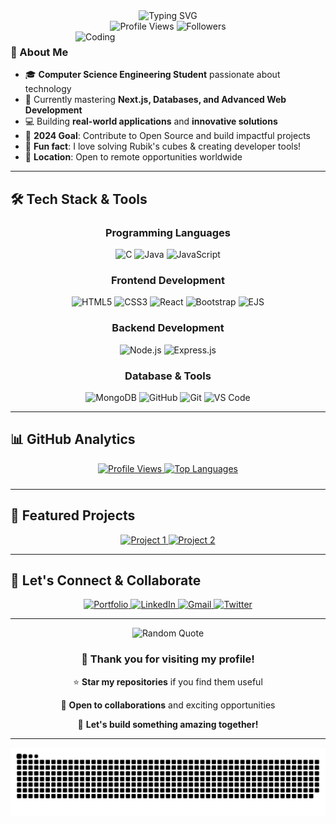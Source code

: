 <div align="center">
  <img src="https://readme-typing-svg.herokuapp.com?font=Fira+Code&weight=600&size=28&pause=1000&color=58A6FF&center=true&vCenter=true&width=600&lines=Hi+%F0%9F%91%8B%2C+I'm+Osman+Bin+Nasir;CSE+Student+%7C+Full-Stack+Developer;Tech+Enthusiast+%F0%9F%9A%80" alt="Typing SVG" />
</div>

<div align="center">
  <img src="https://komarev.com/ghpvc/?username=osman-bin-nasir&style=for-the-badge&color=blue" alt="Profile Views"/>
  <img src="https://img.shields.io/github/followers/osman-bin-nasir?style=for-the-badge&color=blue" alt="Followers"/>
</div>

<img align="right" alt="Coding" width="400" src="https://media.giphy.com/media/qgQUggAC3Pfv687qPC/giphy.gif" />

### 🚀 About Me
- 🎓 **Computer Science Engineering Student** passionate about technology
- 🌱 Currently mastering **Next.js, Databases, and Advanced Web Development**
- 💻 Building **real-world applications** and **innovative solutions**
- 🎯 **2024 Goal**: Contribute to Open Source and build impactful projects
- 🧩 **Fun fact**: I love solving Rubik's cubes & creating developer tools!
- 📍 **Location**: Open to remote opportunities worldwide

---

## 🛠️ Tech Stack & Tools

<div align="center">

### Programming Languages
![C](https://img.shields.io/badge/C-00599C?style=for-the-badge&logo=c&logoColor=white)
![Java](https://img.shields.io/badge/Java-ED8B00?style=for-the-badge&logo=openjdk&logoColor=white)
![JavaScript](https://img.shields.io/badge/JavaScript-F7DF1E?style=for-the-badge&logo=javascript&logoColor=black)

### Frontend Development
![HTML5](https://img.shields.io/badge/HTML5-E34F26?style=for-the-badge&logo=html5&logoColor=white)
![CSS3](https://img.shields.io/badge/CSS3-1572B6?style=for-the-badge&logo=css3&logoColor=white)
![React](https://img.shields.io/badge/React-20232A?style=for-the-badge&logo=react&logoColor=61DAFB)
![Bootstrap](https://img.shields.io/badge/Bootstrap-7952B3?style=for-the-badge&logo=bootstrap&logoColor=white)
![EJS](https://img.shields.io/badge/EJS-8D6748?style=for-the-badge&logo=ejs&logoColor=white)

### Backend Development
![Node.js](https://img.shields.io/badge/Node.js-339933?style=for-the-badge&logo=node.js&logoColor=white)
![Express.js](https://img.shields.io/badge/Express.js-000000?style=for-the-badge&logo=express&logoColor=white)

### Database & Tools
![MongoDB](https://img.shields.io/badge/MongoDB-47A248?style=for-the-badge&logo=mongodb&logoColor=white)
![GitHub](https://img.shields.io/badge/GitHub-181717?style=for-the-badge&logo=github&logoColor=white)
![Git](https://img.shields.io/badge/Git-F05032?style=for-the-badge&logo=git&logoColor=white)
![VS Code](https://img.shields.io/badge/VS_Code-007ACC?style=for-the-badge&logo=visual-studio-code&logoColor=white)

</div>

---

## 📊 GitHub Analytics

<div align="center">
  <!-- Profile Views Badge -->
  <a href="https://github.com/osman-bin-nasir">
    <img 
      src="https://komarev.com/ghpvc/?username=osman-bin-nasir&style=for-the-badge&label=👀+Profile+Views&color=blueviolet" 
      alt="Profile Views" 
      style="margin-bottom: 10px;"
    />
  </a>

  <!-- Top Languages Card -->
  <a href="https://github.com/osman-bin-nasir">
    <img 
      src="https://github-readme-stats.vercel.app/api/top-langs/?username=osman-bin-nasir&layout=compact&theme=react&hide_border=true&bg_color=0D1117&title_color=58A6FF&text_color=C9D1D9&hide=jupyter%20notebook" 
      alt="Top Languages" 
      width="400"
    />
  </a>
</div>



---

## 🎯 Featured Projects

<div align="center">
  <a href="https://github.com/osman-bin-nasir/project1">
    <img src="https://github-readme-stats.vercel.app/api/pin/?username=osman-bin-nasir&repo=project1&theme=react&hide_border=true&bg_color=0D1117&title_color=58A6FF&icon_color=58A6FF&text_color=C9D1D9" alt="Project 1"/>
  </a>
  <a href="https://github.com/osman-bin-nasir/project2">
    <img src="https://github-readme-stats.vercel.app/api/pin/?username=osman-bin-nasir&repo=project2&theme=react&hide_border=true&bg_color=0D1117&title_color=58A6FF&icon_color=58A6FF&text_color=C9D1D9" alt="Project 2"/>
  </a>
</div>

---

## 🤝 Let's Connect & Collaborate

<div align="center">
  <a href="https://osman-bin-nasir.github.io/Portfolio/">
    <img src="https://img.shields.io/badge/🌐_Portfolio-000000?style=for-the-badge&logo=vercel&logoColor=white" alt="Portfolio"/>
  </a>
  <a href="https://linkedin.com/in/osman-bin-nasir">
    <img src="https://img.shields.io/badge/LinkedIn-0077B5?style=for-the-badge&logo=linkedin&logoColor=white" alt="LinkedIn"/>
  </a>
  <a href="mailto:youremail@example.com">
    <img src="https://img.shields.io/badge/Gmail-D14836?style=for-the-badge&logo=gmail&logoColor=white" alt="Gmail"/>
  </a>
  <a href="https://twitter.com/yourusername">
    <img src="https://img.shields.io/badge/Twitter-1DA1F2?style=for-the-badge&logo=twitter&logoColor=white" alt="Twitter"/>
  </a>
</div>

---

<div align="center">
  <img src="https://quotes-github-readme.vercel.app/api?type=horizontal&theme=react" alt="Random Quote"/>
</div>

<div align="center">
  <h3>💝 Thank you for visiting my profile!</h3>
  <p>⭐ <strong>Star my repositories</strong> if you find them useful</p>
  <p>🤝 <strong>Open to collaborations</strong> and exciting opportunities</p>
  <p>📧 <strong>Let's build something amazing together!</strong></p>
</div>

---

<div align="center">
  <img src="https://raw.githubusercontent.com/platane/snk/output/github-contribution-grid-snake-dark.svg" alt="Snake eating my contributions"/>
</div>
